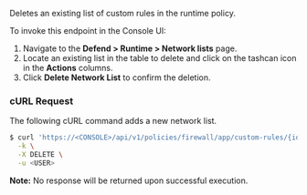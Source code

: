 Deletes an existing list of custom rules in the runtime policy.

To invoke this endpoint in the Console UI:

1. Navigate to the **Defend > Runtime > Network lists** page.
2. Locate an existing list in the table to delete and click on the tashcan icon in the **Actions** columns.
3. Click **Delete Network List** to confirm the deletion.

### cURL Request

The following cURL command adds a new network list.

```bash
$ curl 'https://<CONSOLE>/api/v1/policies/firewall/app/custom-rules/{id}' \
  -k \
  -X DELETE \
  -u <USER>
```

​**Note:** No response will be returned upon successful execution.
